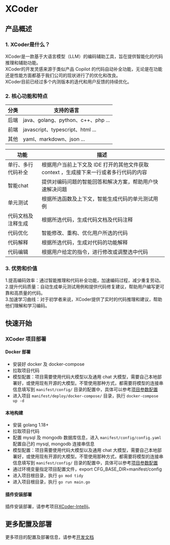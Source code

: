 # XCoder
## 产品概述
### 1. XCoder是什么？
XCoder是一款基于大语言模型（LLM）的编码辅助工具，旨在提供智能化的代码推理和辅助功能。   
XCoder的开发灵感来源于类似产品 Copilot 的代码自动补全功能，无论是在功能还是性能方面都基于我们公司的现状进行了的优化和改良。   
XCoder目前已经过多个内测版本的迭代和用户反馈的持续优化。
### 2. 核心功能和特点
| 分类 | 支持的语言                          |
|----|--------------------------------|
| 后端 | java、golang、python、c++、php ... |
| 前端 | javascript、typescript、html ... |
| 其他 | yaml、markdown、json ...         |

| 功能        | 描述                                                 |
|-----------|----------------------------------------------------|
| 单行、多行代码补全 | 根据用户当前上下文及 IDE 打开的其他文件获取 context ，生成接下来一行或者多行代码的内容 |
| 智能chat    | 提供对编码问题的智能回答和解决方案，帮助用户快速解决问题                       |
| 单元测试      | 根据所选函数及上下文，智能生成代码的单元测试用例                           |
| 代码文档及注释生成 | 根据所选代码，生成代码文档及代码注释                                 |
| 代码优化      | 智能修改、重构、优化用户所选的代码                                  |
| 代码解释      | 根据所选代码，生成对代码的功能解释                                  |
| 代码编辑      | 根据用户给定的指令，进行修改或调整选中代码                              |

### 3. 优势和价值
1.提高编码效率：通过智能推理和代码补全功能，加速编码过程，减少重复劳动。    
2.提升代码质量：自动生成单元测试用例和提供代码修复建议，帮助用户编写更可靠和高质量的代码。    
3.加速学习曲线：对于初学者来说，XCoder提供了实时的代码推理和建议，帮助他们理解和学习编码。    

## 快速开始

### XCoder 项目部署
#### Docker 部署
* 安装好 docker 及 docker-compose 
* 拉取项目代码
* 模型配置：项目需要使用代码大模型以及通用 chat 大模型，需要自己本地部署好，或使用现有开源的大模型。不管使用那种方式，都需要将模型的连接串信息填写到 `manifest/config/` 目录的配置中，具体可以参考[项目参数配置](./docs/development.md#项目参数配置)
* 进入项目 `manifest/deploy/docker-compose/` 目录，执行 `docker-compose up -d`

#### 本地构建
* 安装 golang 1.18+ 
* 拉取项目代码
* 配置 mysql 及 mongodb 数据库信息，进入 `manifest/config/config.yaml` 配置自己的 mysql, mongodb 连接串信息
* 模型配置：项目需要使用代码大模型以及通用 chat 大模型，需要自己本地部署好，或使用现有开源的大模型。不管使用那种方式，都需要将模型的连接串信息填写到 `manifest/config/` 目录的配置中，具体可以参考[项目参数配置](./docs/development.md#项目参数配置)
* 通过环境变量指定项目配置文件，export CFG_BASE_DIR=manifest/config
* 进入项目根目录，执行 `go mod tidy`
* 进入项目根目录，执行 `go run main.go`

#### 插件安装部署
插件安装部署，请参考项目[XCoder-Intellij](https://github.com/FinVolution/XCoder-Intellij)。

## 更多配置及部署
更多项目的配置及部署信息，请参考[开发文档](./docs/development.md)
